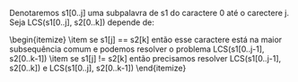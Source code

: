 Denotaremos s1[0..j] uma subpalavra de s1 do caractere 0 até o carectere j. Seja LCS(s1[0..j], s2[0..k]) depende de:

\begin{itemize}
\item se s1[j] == s2[k] então esse caractere está na maior subsequência comum e podemos resolver o problema LCS(s1[0..j-1], s2[0..k-1])
\item se s1[j] != s2[k] então precisamos resolver LCS(s1[0..j-1], s2[0..k]) e LCS(s1[0..j], s2[0..k-1])
\end{itemize}
